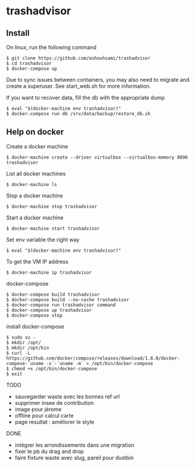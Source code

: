 # trashadvisor

## Install

On linux, run the following command

```
$ git clone https://github.com/ouhouhsami/trashadvisor
$ cd trashadvisor
$ docker-compose up
```

Due to sync issues between containers, you may also need to migrate and create a superuser. See start_web.sh for more information.


If you want to recover data, fill the db with the appropriate dump

```
$ eval "$(docker-machine env trashadvisor)"
$ docker-compose run db /srv/data/backup/restore_db.sh
```

## Help on docker

Create a docker machine

```
$ docker-machine create --driver virtualbox --virtualbox-memory 8096 trashadvisor
```

List all docker machines

```
$ docker-machine ls
```

Stop a docker machine

```
$ docker-machine stop trashadvisor
```

Start a docker machine

```
$ docker-machine start trashadvisor
```
Set env variable the right way

```
$ eval "$(docker-machine env trashadvisor)"
```

To get the VM IP address

```
$ docker-machine ip trashadvisor
```

docker-compose

```
$ docker-compose build trashadvisor
$ docker-compose build --no-cache trashadvisor
$ docker-compose run trashadvisor command
$ docker-compose up trashadvisor
$ docker-compose stop
```

install docker-compose

```
$ sudo su -
$ mkdir /opt/
$ mkdir /opt/bin
$ curl -L https://github.com/docker/compose/releases/download/1.8.0/docker-compose-`uname -s`-`uname -m` > /opt/bin/docker-compose
$ chmod +x /opt/bin/docker-compose
$ exit
```

TODO

* sauvegarder waste avec les bonnes ref url
* supprimer insee de contribution
* image pour jérome
* offline pour calcul carte
* page resultat : améliorer le style

DONE

* intégrer les arrondissements dans une migration
* fixer le pb du drag and drop
* faire fixture waste avec slug, pareil pour dustbin